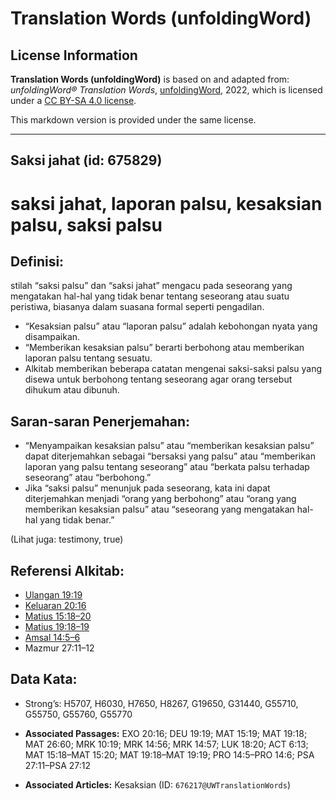 # Translation Words (unfoldingWord)

## License Information

**Translation Words (unfoldingWord)** is based on and adapted from: _unfoldingWord® Translation Words_, [unfoldingWord](https://unfoldingword.org/utw), 2022, which is licensed under a [CC BY-SA 4.0 license](https://creativecommons.org/licenses/by-sa/4.0/legalcode.en).

This markdown version is provided under the same license.



--------------------------------

## Saksi jahat (id: 675829)

saksi jahat, laporan palsu, kesaksian palsu, saksi palsu
========================================================

Definisi:
---------

stilah “saksi palsu” dan “saksi jahat” mengacu pada seseorang yang mengatakan hal\-hal yang tidak benar tentang seseorang atau suatu peristiwa, biasanya dalam suasana formal seperti pengadilan.

* “Kesaksian palsu” atau “laporan palsu” adalah kebohongan nyata yang disampaikan.
* “Memberikan kesaksian palsu” berarti berbohong atau memberikan laporan palsu tentang sesuatu.
* Alkitab memberikan beberapa catatan mengenai saksi\-saksi palsu yang disewa untuk berbohong tentang seseorang agar orang tersebut dihukum atau dibunuh.

Saran\-saran Penerjemahan:
--------------------------

* “Menyampaikan kesaksian palsu” atau “memberikan kesaksian palsu” dapat diterjemahkan sebagai “bersaksi yang palsu” atau “memberikan laporan yang palsu tentang seseorang” atau “berkata palsu terhadap seseorang” atau “berbohong.”
* Jika “saksi palsu” menunjuk pada seseorang, kata ini dapat diterjemahkan menjadi “orang yang berbohong” atau “orang yang memberikan kesaksian palsu” atau “seseorang yang mengatakan hal\-hal yang tidak benar.”

(Lihat juga: testimony, true)

Referensi Alkitab:
------------------

* [Ulangan 19:19](https://ref.ly/Deut19:19)
* [Keluaran 20:16](https://ref.ly/Exod20:16)
* [Matius 15:18–20](https://ref.ly/Matt15:18-Matt15:20)
* [Matius 19:18–19](https://ref.ly/Matt19:18-Matt19:19)
* [Amsal 14:5–6](https://ref.ly/Prov14:5-Prov14:6)
* Mazmur 27:11–12

Data Kata:
----------

* Strong’s: H5707, H6030, H7650, H8267, G19650, G31440, G55710, G55750, G55760, G55770

* **Associated Passages:** EXO 20:16; DEU 19:19; MAT 15:19; MAT 19:18; MAT 26:60; MRK 10:19; MRK 14:56; MRK 14:57; LUK 18:20; ACT 6:13; MAT 15:18–MAT 15:20; MAT 19:18–MAT 19:19; PRO 14:5–PRO 14:6; PSA 27:11–PSA 27:12
* **Associated Articles:** Kesaksian (ID: `676217@UWTranslationWords`)


